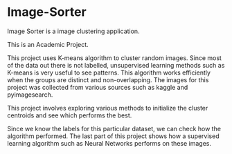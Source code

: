 # Image-Sorter
Image Sorter is a image clustering application. 

This is an Academic Project.

This project uses K-means algorithm to cluster random images. Since most of the data out there is not labelled, unsupervised
learning methods such as K-means is very useful to see patterns. This algorithm works efficiently when the groups are distinct and non-overlapping.
The images for this project was collected from various sources such as kaggle and pyimagesearch.

This project involves exploring various methods to initialize the cluster centroids and see which performs the best.

Since we know the labels for this particular dataset, we can check how the algorithm performed. 
The last part of this project shows how a supervised learning algorithm such as Neural Networks performs on these images.
